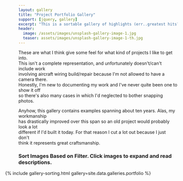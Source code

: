 ```yaml
---
layout: gallery
title: "Project Portfolio Gallery"
support: [jquery, gallery]
excerpt: "This is a sortable gallery of highlights (err..greatest hits?) of my past work."
header:
  image: /assets/images/unsplash-gallery-image-1.jpg
  teaser: assets/images/unsplash-gallery-image-1-th.jpg
---
```


<p>These are what I think give some feel for what kind of projects I like to get into.<br />
This isn't a complete representation, and unfortunately doesn't/can't include work<br />
involving aircraft wiring build/repair because I'm not allowed to have a camera there.<br />
Honestly, I'm new to documenting my work and I've never quite been one to show it off<br />
so there's also many cases in which I'd neglected to bother snapping photos.</p>

<p>Anyhow, this gallery contains examples spanning about ten years. Alas, my workmanship<br />
has drastically improved over this span so an old project would probably look a lot<br />
different if I'd built it today. For that reason I cut a lot out because I just don't<br />
think it represents great craftsmanship.</p>

### Sort Images Based on Filter. Click images to expand and read descriptions.
<div class="isotope-lightgallery" style="margin-left: -3em;margin-right: -3em">
{% include gallery-sorting.html gallery=site.data.galleries.portfolio %}
</div>

